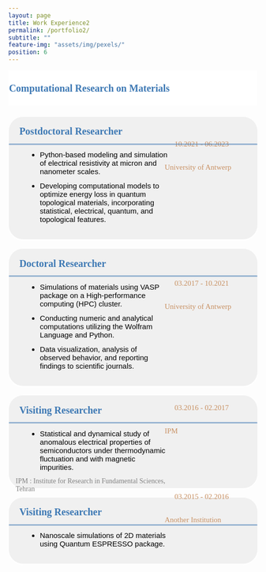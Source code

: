 ```yaml
---
layout: page
title: Work Experience2
permalink: /portfolio2/
subtitle: ""
feature-img: "assets/img/pexels/"
position: 6
---
```


<style>
    /* Style for the section titles */
    .textbox {
        display: flex;
        justify-content: space-between;
        background-color: white;
        line-height: 40px;
        margin-bottom: 5px;
    }

    .title-container {
        margin-left: -0.4em;
        margin-top: -0.3em;
        display: flex;
        align-items: center;
        margin-bottom: -5px;
    }

    .title-container i {
        margin-top: -15px;
        margin-right: 5px;
        font-size: 25px;
        color: rgba(62, 121, 180, .5);
    }

    .title-container p {
        font-weight: bold;
        font-family: 'Garamond';
        font-size: 20px;
        color: rgba(62, 121, 180, 1);
        margin-left: .1em;
    }

    /* Style for the subsections */
    .textbox2 {
        background-color: #f0f0f0;
        border: 1px solid white;
        border-radius: 30px;
        padding: -2px;
        margin: 0;
        box-shadow: 0 2px 2px white;
        position: relative;
        display: flex;
        align-items: center;
        width: 100%;
    }

    .main-content {
        flex: 1;
        display: flex;
        flex-direction: column;
        align-items: flex-start;
    }

    .main-content p {
        font-weight: bold;
        font-family: 'Garamond';
        font-size: 20px;
        color: rgba(62, 121, 180, 1);
        margin-left: 1em;
        margin-top: 27px; /* Adjust vertical position */
        margin-bottom: -10px; /* Adjust vertical position */
    }

    .main-content ul {
        font-size: 15px;
        font-family: 'Avenir Next LT Pro Regular', sans-serif;
        margin-left: 1.7em;
        color: black;
        margin-top: 20px;
        margin-bottom: 20px;
    }

    .main-content ul li {
        margin-left: 12px;
        margin-top: 12px;
        margin-bottom: 12px;
    }

    .gradient-line::before {
        content: '';
        position: absolute;
        top: 54px;
        left: 0px;
        width: 100%;
        height: 3px;
        background: rgba(62, 121, 180, .5);
        border-radius: 10px;
    }

   .additional-column {
    display: flex;
    flex-direction: column;
    justify-content: flex-start;
    align-items: flex-start;
    padding: 0px;
    width: 160px;
    /* background-color: white; */
    border-radius: 15px;
    margin-right: 20px; /* Adjusted to move the column to the right */
}

.additional-column p,
.additional-column span {
    font-family: 'Avenir Next LT Pro';
    font-size: 15px;
    color: inherit;
    margin: 0px 0px 10px 10px;
    padding: 0 2px 0 2px;
}

.additional-column span.date {
    color: rgba(200, 144, 98, 1);
    margin-top: -60px; /* Adjusted to bring the date closer to the location */
    padding-right: 10px;
}

.additional-column span.location {
    color: rgba(200, 144, 98, 1);
    margin-left: -10px;
    padding-bottom: 20px;
    padding-right: -2px;
    margin-top: 20px;
}


    /* Responsive adjustments for smaller screens */
    @media only screen and (max-width: 600px) {
        .title-container {
            flex-direction: column;
            align-items: flex-start;
            margin-left: 0;
            margin-top: 0;
            margin-bottom: 0;
        }

        .title-container i {
            margin-right: 0;
            margin-bottom: 5px;
            margin-top: -20px;
        }

        .title-container p {
            font-size: 18px;
            margin-left: 0;
        }

        .textbox2 {
            flex-direction: column;
            align-items: flex-start;
        }

        .main-content p {
            font-size: 16px;
            margin-left: 0;
        }

        .main-content ul {
            margin-left: 1em;
        }

        .additional-column {
            width: 100%;
            height: auto;
            margin-top: 10px;
        }

        .additional-column p, .additional-column span {
            position: static;
            margin-top: 5px;
        }

        .textbox2 .gradient-line::before {
            top: 47px;
            left: 10px;
            width: 98%;
            height: 3px;
            background: rgba(62, 121, 180, .5);;
            border-radius: 10px;
        }
    }
</style>

<body>
    <section>
        <div class="textbox">
            <div class="title-container">
                <i class="fa fa-briefcase"></i>
                <p>Computational Research on Materials</p>
            </div>
        </div>
        <br>
        <div class="textbox2">
            <div class="main-content">
                <div style="margin-left: 0.1em; margin-top: -0.6em; margin-bottom: 0.1em; display: flex; align-items: center; margin-bottom: 5px;">
                    <p>Postdoctoral Researcher</p>
                </div>
                <ul>
                    <li>Python-based modeling and simulation of electrical resistivity at micron and nanometer scales.</li>
                    <li>Developing computational models to optimize energy loss in quantum topological materials, incorporating statistical, electrical, quantum, and topological features.</li>
                </ul>
                <div class="gradient-line"></div>
            </div>
            <div class="additional-column">
                <span class="date">10.2021 - 06.2023</span>
                <span class="location">University of Antwerp</span>
            </div>
        </div>
        <br>

<div class="textbox2">
            <div class="main-content">
                <div style="margin-left: 0.1em; margin-top: -0.6em; margin-bottom: 0.1em; display: flex; align-items: center; margin-bottom: 5px;">
                    <p>Doctoral Researcher</p>
                </div>
                <ul>
                    <li>Simulations of materials using VASP package on a High-performance computing (HPC) cluster.</li>
                    <li>Conducting numeric and analytical computations utilizing the Wolfram Language and Python.</li>
                    <li>Data visualization, analysis of observed behavior, and reporting findings to scientific journals.</li>
                </ul>
                <div class="gradient-line"></div>
            </div>
            <div class="additional-column">
                <span class="date">03.2017 - 10.2021</span>
                <span class="location">University of Antwerp</span>
            </div>
        </div>
        <br>

<div class="textbox2">
            <div class="main-content">
                <div style="margin-left: 0.1em; margin-top: -0.6em; margin-bottom: 0.1em; display: flex; align-items: center; margin-bottom: 5px;">
                    <p>Visiting Researcher</p>
                </div>
                <ul>
                    <li>Statistical and dynamical study of anomalous electrical properties of semiconductors under thermodynamic fluctuation and with magnetic impurities.</li>
                </ul>
                <p style="font-family: 'Avenir Next LT Pro'; font-weight: normal; font-size: 14px; color: gray; margin-top: -20px;">IPM : Institute for Research in Fundamental Sciences, Tehran</p>
                <div class="gradient-line"></div>
            </div>
            <div class="additional-column">
                <span class="date">03.2016 - 02.2017</span>
                <span class="location">IPM</span>
            </div>
        </div>
        <br>

<div class="textbox2">
            <div class="main-content">
                <div style="margin-left: 0.1em; margin-top: -0.6em; margin-bottom: 0.1em; display: flex; align-items: center; margin-bottom: 5px;">
                    <p>Visiting Researcher</p>
                </div>
                <ul>
                    <li>Nanoscale simulations of 2D materials using Quantum ESPRESSO package.</li>
                </ul>
                <div class="gradient-line"></div>
            </div>
            <div class="additional-column">
                <span class="date">03.2015 - 02.2016</span>
                <span class="location">Another Institution</span>
            </div>
        </div>
    </section>
</body>
